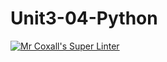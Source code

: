 # Unit3-04-Python
[![Mr Coxall's Super Linter](https://github.com/ICS3U-Programming-NathanA/Unit3-04-Python/workflows/Mr%20Coxall's%20Super%20Linter/badge.svg)](https://github.com/ICS3U-Programming-NathanA/Unit3-04-Python/actions/)

